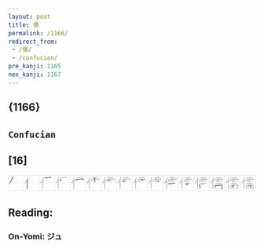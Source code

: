 ```yaml
---
layout: post
title: 儒
permalink: /1166/
redirect_from:
 - /儒/
 - /confucian/
pre_kanji: 1165
nex_kanji: 1167
---
```


## {1166}

## `Confucian`

## [16]

<div class="stroke"><img src="../images/E58492.png" /></div>

## Reading:

### On-Yomi: ジュ
